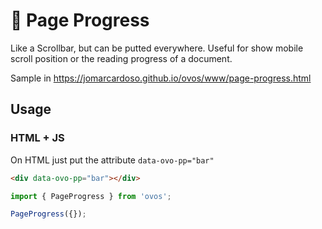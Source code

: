 # 🥚 Page Progress

Like a Scrollbar, but can be putted everywhere. Useful for show mobile scroll position or the reading progress of a document.

Sample in https://jomarcardoso.github.io/ovos/www/page-progress.html

## Usage

### HTML + JS

On HTML just put the attribute `data-ovo-pp="bar"`

```html
<div data-ovo-pp="bar"></div>
```

```js
import { PageProgress } from 'ovos';

PageProgress({});
```
